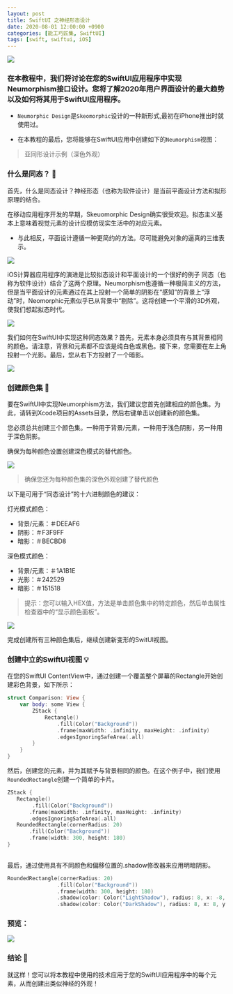```yaml
---
layout: post
title: SwiftUI 之神经形态设计
date: 2020-08-01 12:00:00 +0900
categories: [能工巧匠集, SwiftUI]
tags: [swift, swiftui, iOS]
---
```


![](/assets/images/2020/swiftui-neumorphism/NeumorphismHeader.png)

### 在本教程中，我们将讨论在您的SwiftUI应用程序中实现Neumorphism接口设计。您将了解2020年用户界面设计的最大趋势以及如何将其用于SwiftUI应用程序。

- `Neumorphic Design`是`Skeomorphic`设计的一种新形式,最初在iPhone推出时就使用过。

- 在本教程的最后，您将能够在SwiftUI应用中创建如下的`Neumorphism`视图：


> 亚同形设计示例（深色外观）

### 什么是同态？ 🔦

首先，什么是同态设计？神经形态（也称为软件设计）是当前平面设计方法和拟形原理的结合。 

在移动应用程序开发的早期，Skeuomorphic Design确实很受欢迎。拟态主义基本上意味着视觉元素的设计应模仿现实生活中的对应元素。

- 与此相反，平面设计遵循一种更简约的方法。尽可能避免对象的逼真的三维表示。


![](/assets/images/2020/swiftui-neumorphism/calculator.jpg)


iOS计算器应用程序的演进是比较拟态设计和平面设计的一个很好的例子
同态（也称为软件设计）结合了这两个原理。Neumorphism也遵循一种极简主义的方法，但是当平面设计的元素通过在其上投射一个简单的阴影在“感知”的背景上“浮动”时，Neomorphic元素似乎已从背景中“剔除”。这将创建一个平滑的3D外观，使我们想起拟态时代。


![](/assets/images/2020/swiftui-neumorphism/modernvsneo.jpg)


我们如何在SwiftUI中实现这种同态效果？首先，元素本身必须具有与其背景相同的颜色。请注意，背景和元素都不应该是纯白色或黑色。接下来，您需要在左上角投射一个光影。最后，您从右下方投射了一个暗影。


![](/assets/images/2020/swiftui-neumorphism/analysis.jpg)

### 创建颜色集 🎨

要在SwiftUI中实现Neumorphism方法，我们建议您首先创建相应的颜色集。为此，请转到Xcode项目的Assets目录，然后右键单击以创建新的颜色集。

您必须总共创建三个颜色集。一种用于背景/元素，一种用于浅色阴影，另一种用于深色阴影。

确保为每种颜色设置创建深色模式的替代颜色。

![](/assets/images/2020/swiftui-neumorphism/color-set.jpg)

> 确保您还为每种颜色集的深色外观创建了替代颜色


以下是可用于“同态设计”的十六进制颜色的建议：

灯光模式颜色：

- 背景/元素：＃DEEAF6
- 阴影：＃F3F9FF
- 暗影：＃BECBD8

深色模式颜色：

- 背景/元素：＃1A1B1E
- 光影：＃242529
- 暗影：＃151518

> 提示：您可以输入HEX值，方法是单击颜色集中的特定颜色，然后单击属性检查器中的“显示颜色面板”。

![](/assets/images/2020/swiftui-neumorphism/image-HEX.jpg)

完成创建所有三种颜色集后，继续创建新变形的SwitUI视图。

### 创建中立的SwiftUI视图 💡
在您的SwiftUI ContentView中，通过创建一个覆盖整个屏幕的Rectangle开始创建彩色背景，如下所示：

```swift
struct Comparison: View {
    var body: some View {
        ZStack {
            Rectangle()
                .fill(Color("Background"))
                .frame(maxWidth: .infinity, maxHeight: .infinity)
                .edgesIgnoringSafeArea(.all)
        }
    }
}
```

然后，创建您的元素，并为其赋予与背景相同的颜色。在这个例子中，我们使用`RoundedRectangle`创建一个简单的卡片。

```swift
ZStack {
   Rectangle()
   		.fill(Color("Background"))
       .frame(maxWidth: .infinity, maxHeight: .infinity)
       .edgesIgnoringSafeArea(.all)
   RoundedRectangle(cornerRadius: 20)
       .fill(Color("Background"))
       .frame(width: 300, height: 180)
}
        
```

最后，通过使用具有不同颜色和偏移位置的.shadow修改器来应用明暗阴影。

```swift
RoundedRectangle(cornerRadius: 20)
                .fill(Color("Background"))
                .frame(width: 300, height: 180)
                .shadow(color: Color("LightShadow"), radius: 8, x: -8, y: -8)
                .shadow(color: Color("DarkShadow"), radius: 8, x: 8, y: 8)

```


### 预览：

![](/assets/images/2020/swiftui-neumorphism/Screenshot.png)

### 结论 🎊
就这样！您可以将本教程中使用的技术应用于您的SwiftUI应用程序中的每个元素，从而创建出类似神经的外观！